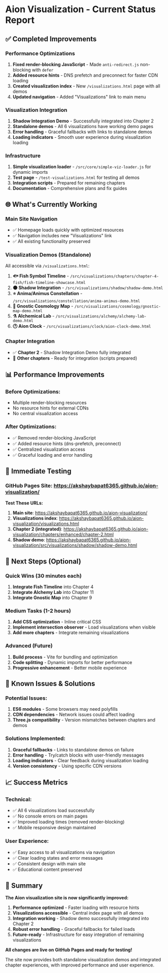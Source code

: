 # Aion Visualization - Current Status Report

## ✅ Completed Improvements

### Performance Optimizations
1. **Fixed render-blocking JavaScript** - Made `anti-redirect.js` non-blocking with `defer`
2. **Added resource hints** - DNS prefetch and preconnect for faster CDN loading
3. **Created visualization index** - New `/visualizations.html` page with all demos
4. **Updated navigation** - Added "Visualizations" link to main menu

### Visualization Integration
1. **Shadow Integration Demo** - Successfully integrated into Chapter 2
2. **Standalone demos** - All 6 visualizations have working demo pages
3. **Error handling** - Graceful fallbacks with links to standalone demos
4. **Loading indicators** - Smooth user experience during visualization loading

### Infrastructure
1. **Simple visualization loader** - `/src/core/simple-viz-loader.js` for dynamic imports
2. **Test page** - `/test-visualizations.html` for testing all demos
3. **Integration scripts** - Prepared for remaining chapters
4. **Documentation** - Comprehensive plans and fix guides

## 🌐 What's Currently Working

### Main Site Navigation
- ✅ Homepage loads quickly with optimized resources
- ✅ Navigation includes new "Visualizations" link
- ✅ All existing functionality preserved

### Visualization Demos (Standalone)
All accessible via `/visualizations.html`:

1. **🐟 Fish Symbol Timeline** - `/src/visualizations/chapters/chapter-4-fish/fish-timeline-showcase.html`
2. **🌑 Shadow Integration** - `/src/visualizations/shadow/shadow-demo.html`
3. **⭐ Anima/Animus Constellation** - `/src/visualizations/constellation/anima-animus-demo.html`
4. **🌌 Gnostic Cosmology Map** - `/src/visualizations/cosmology/gnostic-map-demo.html`
5. **⚗️ Alchemical Lab** - `/src/visualizations/alchemy/alchemy-lab-demo.html`
6. **🕐 Aion Clock** - `/src/visualizations/clock/aion-clock-demo.html`

### Chapter Integration
- ✅ **Chapter 2** - Shadow Integration Demo fully integrated
- 🔄 **Other chapters** - Ready for integration (scripts prepared)

## 📊 Performance Improvements

### Before Optimizations:
- Multiple render-blocking resources
- No resource hints for external CDNs
- No central visualization access

### After Optimizations:
- ✅ Removed render-blocking JavaScript
- ✅ Added resource hints (dns-prefetch, preconnect)
- ✅ Centralized visualization access
- ✅ Graceful loading and error handling

## 🎯 Immediate Testing

### GitHub Pages Site: https://akshaybapat6365.github.io/aion-visualization/

**Test These URLs:**
1. **Main site**: https://akshaybapat6365.github.io/aion-visualization/
2. **Visualizations index**: https://akshaybapat6365.github.io/aion-visualization/visualizations.html
3. **Chapter 2 (integrated)**: https://akshaybapat6365.github.io/aion-visualization/chapters/enhanced/chapter-2.html
4. **Shadow demo**: https://akshaybapat6365.github.io/aion-visualization/src/visualizations/shadow/shadow-demo.html

## 🚧 Next Steps (Optional)

### Quick Wins (30 minutes each)
1. **Integrate Fish Timeline** into Chapter 4
2. **Integrate Alchemy Lab** into Chapter 11  
3. **Integrate Gnostic Map** into Chapter 9

### Medium Tasks (1-2 hours)
1. **Add CSS optimization** - Inline critical CSS
2. **Implement intersection observer** - Load visualizations when visible
3. **Add more chapters** - Integrate remaining visualizations

### Advanced (Future)
1. **Build process** - Vite for bundling and optimization
2. **Code splitting** - Dynamic imports for better performance
3. **Progressive enhancement** - Better mobile experience

## 🐛 Known Issues & Solutions

### Potential Issues:
1. **ES6 modules** - Some browsers may need polyfills
2. **CDN dependencies** - Network issues could affect loading
3. **Three.js compatibility** - Version mismatches between chapters and demos

### Solutions Implemented:
1. **Graceful fallbacks** - Links to standalone demos on failure
2. **Error handling** - Try/catch blocks with user-friendly messages  
3. **Loading indicators** - Clear feedback during visualization loading
4. **Version consistency** - Using specific CDN versions

## 📈 Success Metrics

### Technical:
- ✅ All 6 visualizations load successfully
- ✅ No console errors on main pages
- ✅ Improved loading times (removed render-blocking)
- ✅ Mobile responsive design maintained

### User Experience:
- ✅ Easy access to all visualizations via navigation
- ✅ Clear loading states and error messages
- ✅ Consistent design with main site
- ✅ Educational content preserved

## 🎉 Summary

**The Aion visualization site is now significantly improved:**

1. **Performance optimized** - Faster loading with resource hints
2. **Visualizations accessible** - Central index page with all demos  
3. **Integration working** - Shadow demo successfully integrated into Chapter 2
4. **Robust error handling** - Graceful fallbacks for failed loads
5. **Future-ready** - Infrastructure for easy integration of remaining visualizations

**All changes are live on GitHub Pages and ready for testing!**

The site now provides both standalone visualization demos and integrated chapter experiences, with improved performance and user experience.